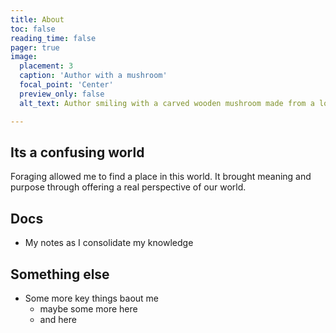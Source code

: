 ```yaml
---
title: About
toc: false
reading_time: false
pager: true
image:
  placement: 3
  caption: 'Author with a mushroom'
  focal_point: 'Center'
  preview_only: false
  alt_text: Author smiling with a carved wooden mushroom made from a log.

---
```


## Its a confusing world

Foraging allowed me to find a place in this world. It brought meaning and purpose through offering a real perspective of our world.

## Docs

- My notes as I consolidate my knowledge

## Something else

- Some more key things baout me
  - maybe some more here
  - and here
